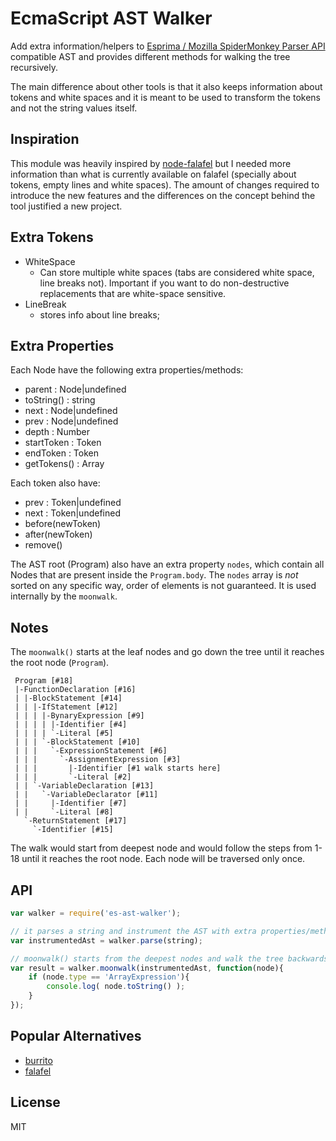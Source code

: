 # EcmaScript AST Walker

Add extra information/helpers to [Esprima / Mozilla SpiderMonkey Parser
API](http://esprima.org/doc/index.html#ast) compatible AST and provides
different methods for walking the tree recursively.

The main difference about other tools is that it also keeps information about
tokens and white spaces and it is meant to be used to transform the tokens and
not the string values itself.


## Inspiration

This module was heavily inspired by
[node-falafel](https://github.com/substack/node-falafel) but I needed more
information than what is currently available on falafel (specially about
tokens, empty lines and white spaces). The amount of changes required to
introduce the new features and the differences on the concept behind the tool
justified a new project.


## Extra Tokens

 * WhiteSpace
   - Can store multiple white spaces (tabs are considered white space, line
     breaks not). Important if you want to do non-destructive replacements that
     are white-space sensitive.
 * LineBreak
   - stores info about line breaks;



## Extra Properties

Each Node have the following extra properties/methods:

  - parent : Node|undefined
  - toString() : string
  - next : Node|undefined
  - prev : Node|undefined
  - depth : Number
  - startToken : Token
  - endToken : Token
  - getTokens() : Array<Token>

Each token also have:

 - prev : Token|undefined
 - next : Token|undefined
 - before(newToken)
 - after(newToken)
 - remove()


The AST root (Program) also have an extra property `nodes`, which contain all
Nodes that are present inside the `Program.body`. The `nodes` array is *not*
sorted on any specific way, order of elements is not guaranteed. It is used
internally by the `moonwalk`.



## Notes

The `moonwalk()` starts at the leaf nodes and go down the tree until it reaches
the root node (`Program`).

```
 Program [#18]
 |-FunctionDeclaration [#16]
 | |-BlockStatement [#14]
 | | |-IfStatement [#12]
 | | | |-BynaryExpression [#9]
 | | | | |-Identifier [#4]
 | | | | `-Literal [#5]
 | | | `-BlockStatement [#10]
 | | |   `-ExpressionStatement [#6]
 | | |     `-AssignmentExpression [#3]
 | | |       |-Identifier [#1 walk starts here]
 | | |       `-Literal [#2]
 | | `-VariableDeclaration [#13]
 | |   `-VariableDeclarator [#11]
 | |     |-Identifier [#7]
 | |     `-Literal [#8]
   `-ReturnStatement [#17]
     `-Identifier [#15]
```

The walk would start from deepest node and would follow the steps from 1-18
until it reaches the root node. Each node will be traversed only once.




## API

```js
var walker = require('es-ast-walker');

// it parses a string and instrument the AST with extra properties/methods
var instrumentedAst = walker.parse(string);

// moonwalk() starts from the deepest nodes and walk the tree backwards
var result = walker.moonwalk(instrumentedAst, function(node){
    if (node.type == 'ArrayExpression'){
        console.log( node.toString() );
    }
});
```


## Popular Alternatives

 - [burrito](https://github.com/substack/node-burrito)
 - [falafel](https://github.com/substack/node-falafel)


## License

MIT


